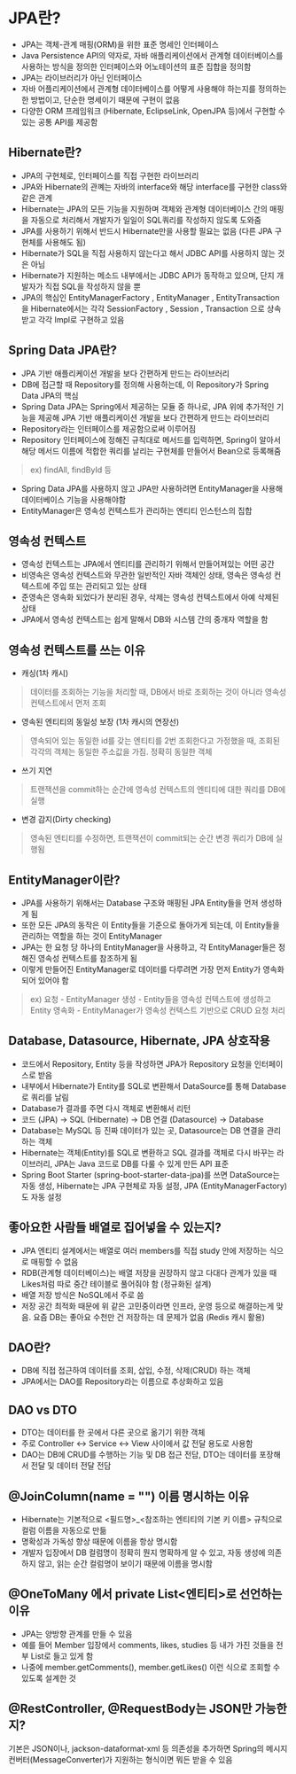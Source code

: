 # JPA란?
* JPA는 객체-관계 매핑(ORM)을 위한 표준 명세인 인터페이스
* Java Persistence API의 약자로, 자바 애플리케이션에서 관계형 데이터베이스를 사용하는 방식을 정의한 인터페이스와 어노테이션의 표준 집합을 정의함
* JPA는 라이브러리가 아닌 인터페이스
* 자바 어플리케이션에서 관계형 데이터베이스를 어떻게 사용해야 하는지를 정의하는 한 방법이고, 단순한 명세이기 때문에 구현이 없음
* 다양한 ORM 프레임워크 (Hibernate, EclipseLink, OpenJPA 등)에서 구현할 수 있는 공통 API를 제공함

## Hibernate란?
* JPA의 구현체로, 인터페이스를 직접 구현한 라이브러리
* JPA와 Hibernate의 관꼐는 자바의 interface와 해당 interface를 구현한 class와 같은 관계
* Hibernate는 JPA의 모든 기능을 지원하며 객체와 관계형 데이터베이스 간의 매핑을 자동으로 처리해서 개발자가 일일이 SQL쿼리를 작성하지 않도록 도와줌
* JPA를 사용하기 위해서 반드시 Hibernate만을 사용할 필요는 없음 (다른 JPA 구현체를 사용해도 됨)
* Hibernate가 SQL을 직접 사용하지 않는다고 해서 JDBC API를 사용하지 않는 것은 아님
* Hibernate가 지원하는 메소드 내부에서는 JDBC API가 동작하고 있으며, 단지 개발자가 직접 SQL을 작성하지 않을 뿐
* JPA의 핵심인 EntityManagerFactory , EntityManager , EntityTransaction 을 Hibernate에서는 각각 SessionFactory , Session , Transaction 으로 상속받고 각각 Impl로 구현하고 있음

## Spring Data JPA란?
* JPA 기반 애플리케이션 개발을 보다 간편하게 만드는 라이브러리
* DB에 접근할 때 Repository를 정의해 사용하는데, 이 Repository가 Spring Data JPA의 핵심
* Spring Data JPA는 Spring에서 제공하는 모듈 중 하나로, JPA 위에 추가적인 기능을 제공해 JPA 기반 애플리케이션 개발을 보다 간편하게 만드는 라이브러리
* Repository라는 인터페이스를 제공함으로써 이루어짐
* Repository 인터페이스에 정해진 규칙대로 메서드를 입력하면, Spring이 알아서 해당 메서드 이름에 적합한 쿼리를 날리는 구현체를 만들어서 Bean으로 등록해줌
> ex) findAll, findById 등
* Spring Data JPA를 사용하지 않고 JPA만 사용하려면 EntityManager을 사용해 데이터베이스 기능을 사용해야함
* EntityManager은 영속성 컨텍스트가 관리하는 엔티티 인스턴스의 집합

## 영속성 컨텍스트
* 영속성 컨텍스트는 JPA에서 엔티티를 관리하기 위해서 만들어져있는 어떤 공간
* 비영속은 영속성 컨텍스트와 무관한 일반적인 자바 객체인 상태, 영속은 영속성 컨텍스트에 주입 또는 관리되고 있는 상태
* 준영속은 영속화 되었다가 분리된 경우, 삭제는 영속성 컨텍스트에서 아예 삭제된 상태
* JPA에서 영속성 컨텍스트는 쉽게 말해서 DB와 시스템 간의 중개자 역할을 함

## 영속성 컨텍스트를 쓰는 이유
* 캐싱(1차 캐시)
> 데이터를 조회하는 기능을 처리할 때, DB에서 바로 조회하는 것이 아니라 영속성 컨텍스트에서 먼저 조회
* 영속된 엔티티의 동일성 보장 (1차 캐시의 연장선)
> 영속되어 있는 동일한 id를 갖는 엔티티를 2번 조회한다고 가정했을 때, 조회된 각각의 객체는 동일한 주소값을 가짐. 정확히 동일한 객체
* 쓰기 지연
> 트랜잭션을 commit하는 순간에 영속성 컨텍스트의 엔티티에 대한 쿼리를 DB에 실행
* 변경 감지(Dirty checking)
> 영속된 엔티티를 수정하면, 트랜잭션이 commit되는 순간 변경 쿼리가 DB에 실행됨

## EntityManager이란?
* JPA를 사용하기 위해서는 Database 구조와 매핑된 JPA Entity들을 먼저 생성하게 됨
* 또한 모든 JPA의 동작은 이 Entity들을 기준으로 돌아가게 되는데, 이 Entity들을 관리하는 역할을 하는 것이 EntityManager
* JPA는 한 요청 당 하나의 EntityManager을 사용하고, 각 EntityManager들은 정해진 영속성 컨텍스트를 참조하게 됨
* 이렇게 만들어진 EntityManager로 데이터를 다루려면 가장 먼저 Entity가 영속화 되어 있어야 함
> ex) 요청 - EntityManager 생성 - Entity들을 영속성 컨텍스트에 생성하고 Entity 영속화 - EntityManager가 영속성 컨텍스트 기반으로 CRUD 요청 처리

## Database, Datasource, Hibernate, JPA 상호작용
* 코드에서 Repository, Entity 등을 작성하면 JPA가 Repository 요청을 인터페이스로 받음
* 내부에서 Hibernate가 Entity를 SQL로 변환해서 DataSource를 통해 Database로 쿼리를 날림
* Database가 결과를 주면 다시 객체로 변환해서 리턴
* 코드 (JPA) → SQL (Hibernate) → DB 연결 (Datasource) → Database
* Database는 MySQL 등 진짜 데이터가 있는 곳, Datasource는 DB 연결을 관리하는 객체
* Hibernate는 객체(Entity)를 SQL로 변환하고 SQL 결과를 객체로 다시 바꾸는 라이브러리, JPA는 Java 코드로 DB를 다룰 수 있게 만든 API 표준
* Spring Boot Starter (spring-boot-starter-data-jpa)를 쓰면 DataSource는 자동 생성, Hibernate는 JPA 구현체로 자동 설정, JPA (EntityManagerFactory)도 자동 설정

## 좋아요한 사람들 배열로 집어넣을 수 있는지?
* JPA 엔티티 설계에서는 배열로  여러 members를 직접 study 안에 저장하는 식으로 매핑할 수 없음
* RDB(관계형 데이터베이스)는 배열 저장을 권장하지 않고 다대다 관계가 있을 때 Likes처럼 따로 중간 테이블로 풀어줘야 함 (정규화된 설계)
* 배열 저장 방식은 NoSQL에서 주로 씀
* 저장 공간 최적화 때문에 위 같은 고민중이라면 인프라, 운영 등으로 해결하는게 맞음. 요즘 DB는 좋아요 수천만 건 저장하는 데 문제가 없음 (Redis 캐시 활용)

## DAO란?
* DB에 직접 접근하여 데이터를 조회, 삽입, 수정, 삭제(CRUD) 하는 객체
* JPA에서는 DAO를 Repository라는 이름으로 추상화하고 있음

## DAO vs DTO
* DTO는 데이터를 한 곳에서 다른 곳으로 옮기기 위한 객체
* 주로 Controller ↔ Service ↔ View 사이에서 값 전달 용도로 사용함
* DAO는 DB에 CRUD를 수행하는 기능 및 DB 접근 전담, DTO는 데이터를 포장해서 전달 및 데이터 전달 전담

## @JoinColumn(name = "") 이름 명시하는 이유
* Hibernate는 기본적으로 <필드명>_<참조하는 엔티티의 기본 키 이름> 규칙으로 컬럼 이름을 자동으로 만듦
* 명확성과 가독성 향상 때문에 이름을 항상 명시함
* 개발자 입장에서 DB 컬럼명이 정확히 뭔지 명확하게 알 수 있고, 자동 생성에 의존하지 않고, 읽는 순간 컬럼명이 보이기 때문에 이름을 명시함

## @OneToMany 에서 private List<엔티티>로 선언하는 이유
* JPA는 양방향 관계를 만들 수 있음
* 예를 들어 Member 입장에서 comments, likes, studies 등 내가 가진 것들을 전부 List로 들고 있게 함
* 나중에 member.getComments(), member.getLikes() 이런 식으로 조회할 수 있도록 설계한 것

## @RestController, @RequestBody는 JSON만 가능한지?
기본은 JSON이나, jackson-dataformat-xml 등 의존성을 추가하면 Spring의 메시지 컨버터(MessageConverter)가 지원하는 형식이면 뭐든 받을 수 있음